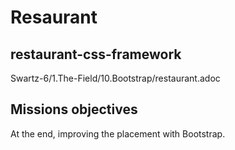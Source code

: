 # Resaurant
## restaurant-css-framework
Swartz-6/1.The-Field/10.Bootstrap/restaurant.adoc

## Missions objectives
At the end, improving the placement with Bootstrap.
